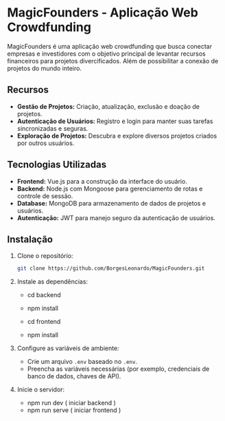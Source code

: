 # MagicFounders - Aplicação Web Crowdfunding


MagicFounders é uma aplicação web crowdfunding que busca conectar empresas e investidores com o objetivo principal de levantar recursos financeiros para projetos divercificados. Além de possibilitar a conexão de projetos do mundo inteiro.


## Recursos

- **Gestão de Projetos:** Criação, atualização, exclusão e doação de projetos.
- **Autenticação de Usuários:** Registro e login para manter suas tarefas sincronizadas e seguras.
- **Exploração de Projetos:** Descubra e explore diversos projetos criados por outros usuários.

## Tecnologias Utilizadas

- **Frontend:** Vue.js para a construção da interface do usuário.
- **Backend:** Node.js com Mongoose para gerenciamento de rotas e controle de sessão.
- **Database:** MongoDB para armazenamento de dados de projetos e usuários.
- **Autenticação:** JWT para manejo seguro da autenticação de usuários.

## Instalação

1. Clone o repositório:
   ```bash
   git clone https://github.com/BorgesLeonardo/MagicFounders.git


2. Instale as dependências:
    - cd backend
    - npm install

    - cd frontend
    - npm install

3. Configure as variáveis de ambiente:
    - Crie um arquivo `.env` baseado no `.env`.
    - Preencha as variáveis necessárias (por exemplo, credenciais de banco de dados, chaves de API).

4. Inicie o servidor:
    - npm run dev ( iniciar backend )
    - npm run serve ( iniciar frontend ) 
